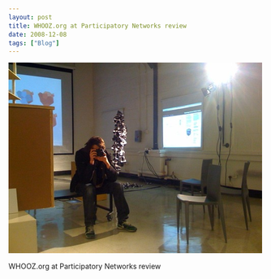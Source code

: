 ```yaml
---
layout: post
title: WHOOZ.org at Participatory Networks review
date: 2008-12-08
tags: ["Blog"]
---
```


![](k3Im6rfOqh9bx0zbJQtlMxLLo1_500.jpg)  

WHOOZ.org at Participatory Networks review